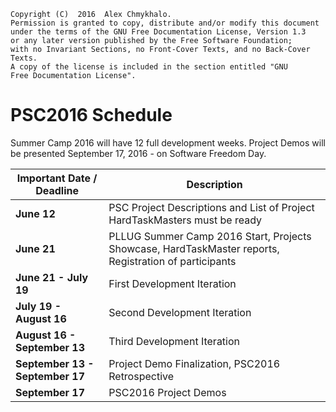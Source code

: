     Copyright (C)  2016  Alex Chmykhalo.
    Permission is granted to copy, distribute and/or modify this document
    under the terms of the GNU Free Documentation License, Version 1.3
    or any later version published by the Free Software Foundation;
    with no Invariant Sections, no Front-Cover Texts, and no Back-Cover Texts.
    A copy of the license is included in the section entitled "GNU
    Free Documentation License".


# PSC2016 Schedule

Summer Camp 2016 will have 12 full development weeks. Project Demos will be presented September 17, 2016 - on Software Freedom Day.

| Important Date / Deadline | Description |
| -- | -- |
| **June 12** | PSC Project Descriptions and List of Project HardTaskMasters must be ready |
| **June 21** | PLLUG Summer Camp 2016 Start, Projects Showcase, HardTaskMaster reports, Registration of participants |
| **June 21 - July 19** | First Development Iteration |
| **July 19 - August 16** | Second Development Iteration |
| **August 16 - September 13** | Third Development Iteration |
| **September 13 - September 17** | Project Demo Finalization, PSC2016 Retrospective |
| **September 17** | PSC2016 Project Demos |


